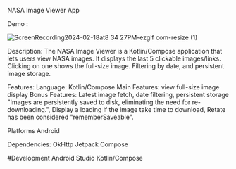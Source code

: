 NASA Image Viewer App

Demo :

![ScreenRecording2024-02-18at8 34 27PM-ezgif com-resize (1)](https://github.com/B7-9414/nasaimage/assets/40012781/5e939ae4-a5b9-4629-bbba-ea4575b4a188)

Description:
The NASA Image Viewer is a Kotlin/Compose application that lets users view NASA images. It displays the last 5 clickable images/links. Clicking on one shows the full-size image. 
Filtering by date, and persistent image storage.

Features:
Language: Kotlin/Compose
Main Features: view full-size image display
Bonus Features: Latest image fetch, date filtering, persistent storage "Images are persistently saved to disk, eliminating the need for re-downloading.", 
Display a loading if the image take time to download, Retate has been considered "rememberSaveable".

Platforms
Android

Dependencies:
OkHttp
Jetpack Compose


#Development
Android Studio
Kotlin/Compose
